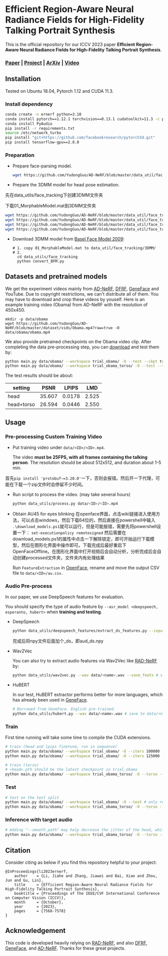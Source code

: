 # Efficient Region-Aware Neural Radiance Fields for High-Fidelity Talking Portrait Synthesis
This is the official repository for our ICCV 2023 paper **Efficient Region-Aware Neural Radiance Fields for High-Fidelity Talking Portrait Synthesis**.
### [Paper](https://openaccess.thecvf.com/content/ICCV2023/html/Li_Efficient_Region-Aware_Neural_Radiance_Fields_for_High-Fidelity_Talking_Portrait_Synthesis_ICCV_2023_paper.html) | [Project](https://fictionarry.github.io/ER-NeRF/) | [ArXiv](https://arxiv.org/abs/2307.09323) | [Video](https://youtu.be/Gc2d3Z8MMuI)
## Installation

Tested on Ubuntu 18.04, Pytorch 1.12 and CUDA 11.3.

### Install dependency

```bash
conda create -n ernerf python=3.10
conda install pytorch==1.12.1 torchvision==0.13.1 cudatoolkit=11.3 -c pytorch
conda install PyAudio
pip install -r requirements.txt
source /etc/network_turbo
pip install "git+https://github.com/facebookresearch/pytorch3d.git"
pip install tensorflow-gpu==2.8.0
```

### Preparation

- Prepare face-parsing model.

  ```bash
  wget https://github.com/YudongGuo/AD-NeRF/blob/master/data_util/face_parsing/79999_iter.pth?raw=true -O data_utils/face_parsing/79999_iter.pth
  ```

- Prepare the 3DMM model for head pose estimation.

先在data_utils/face_tracking下创建3DMM文件夹

下载01_MorphableModel.mat到3DMM文件夹
  ```bash
  wget https://github.com/YudongGuo/AD-NeRF/blob/master/data_util/face_tracking/3DMM/exp_info.npy?raw=true -O data_utils/face_tracking/3DMM/exp_info.npy
  wget https://github.com/YudongGuo/AD-NeRF/blob/master/data_util/face_tracking/3DMM/keys_info.npy?raw=true -O data_utils/face_tracking/3DMM/keys_info.npy
  wget https://github.com/YudongGuo/AD-NeRF/blob/master/data_util/face_tracking/3DMM/sub_mesh.obj?raw=true -O data_utils/face_tracking/3DMM/sub_mesh.obj
  wget https://github.com/YudongGuo/AD-NeRF/blob/master/data_util/face_tracking/3DMM/topology_info.npy?raw=true -O data_utils/face_tracking/3DMM/topology_info.npy
  ```

- Download 3DMM model from [Basel Face Model 2009](https://faces.dmi.unibas.ch/bfm/main.php?nav=1-1-0&id=details):

  ```
  # 1. copy 01_MorphableModel.mat to data_util/face_tracking/3DMM/
  # 2.
    cd data_utils/face_tracking
    python convert_BFM.py
  ```

## Datasets and pretrained models

We get the experiment videos mainly from [AD-NeRF](https://github.com/YudongGuo/AD-NeRF), [DFRF](https://github.com/sstzal/DFRF), [GeneFace](https://github.com/yerfor/GeneFace) and YouTube. Due to copyright restrictions, we can't distribute all of them. You may have to download and crop these videos by youself. Here is an example training video (Obama) from AD-NeRF with the resolution of 450x450. 

```
mkdir -p data/obama
wget https://github.com/YudongGuo/AD-NeRF/blob/master/dataset/vids/Obama.mp4?raw=true -O data/obama/obama.mp4
```

We also provide pretrained checkpoints on the Obama video clip. After completing the data pre-processing step, you can [download](https://github.com/Fictionarry/ER-NeRF/releases/tag/ckpt) and test them by:

```bash
python main.py data/obama/ --workspace trial_obama/ -O --test --ckpt trial_obama/checkpoints/ngp.pth   # head
python main.py data/obama/ --workspace trial_obama_torso/ -O --test --torso --ckpt trial_obama_torso/checkpoints/ngp.pth   # head+torso
```

The test results should be about:

| setting    | PSNR   | LPIPS  | LMD   |
| ---------- | ------ | ------ | ----- |
| head       | 35.607 | 0.0178 | 2.525 |
| head+torso | 26.594 | 0.0446 | 2.550 |

## Usage

### Pre-processing Custom Training Video

* Put training video under `data/<ID>/<ID>.mp4`.

  The video **must be 25FPS, with all frames containing the talking person**. 
  The resolution should be about 512x512, and duration about 1-5 min.

首先`pip install 'protobuf~=3.20.0'`一下，否则会报错。然后开一下代理，可能在下载一个zip文件时会停留不少时间。


* Run script to process the video. (may take several hours)

  ```bash
  python data_utils/process.py data/<ID>/<ID>.mp4
  ```

* Obtain AU45 for eyes blinking
  在openface界面，点击wiki链接进入使用方法，可以点击windows，然后下载64位的，然后直接在powershell中输入` .\download_models.ps1`就可以运行，但是可能报错，需要先将powershell设置一下： `set-executionpolicy remotesigned` 然后需要在download_models.ps1的属性中点击一下解除锁定，即可开始运行下载模型，然后在图形化界面中操作即可。下载完成后最好重启下OpenFaceOffline。在图形化界面中打开视频后会自动分析，分析完成后会自动创建processed文件夹，文件夹内有处理结果
  
  Run `FeatureExtraction` in [OpenFace](https://github.com/TadasBaltrusaitis/OpenFace), rename and move the output CSV file to `data/<ID>/au.csv`.

### Audio Pre-process

In our paper, we use DeepSpeech features for evaluation. 

You should specify the type of audio feature by `--asr_model <deepspeech, esperanto, hubert>` when **training and testing**.

* DeepSpeech

  ```bash
  python data_utils/deepspeech_features/extract_ds_features.py --input data/<ID>/aud.wav # save to data/<name>.npy
  ```
  完成后将npy文件后面加个_ds，即aud_ds.npy

* Wav2Vec

  You can also try to extract audio features via Wav2Vec like [RAD-NeRF](https://github.com/ashawkey/RAD-NeRF) by:

  ```bash
  python data_utils/wav2vec.py --wav data/<name>.wav --save_feats # save to data/<name>_eo.npy
  ```

* HuBERT

  In our test, HuBERT extractor performs better for more languages, which has already been used in [GeneFace](https://github.com/yerfor/GeneFace).

  ```bash
  # Borrowed from GeneFace. English pre-trained.
  python data_utils/hubert.py --wav data/<name>.wav # save to data/<name>_hu.npy
  ```

### Train

First time running will take some time to compile the CUDA extensions.

```bash
# train (head and lpips finetune, run in sequence)
python main.py data/obama/ --workspace trial_obama/ -O --iters 100000
python main.py data/obama/ --workspace trial_obama/ -O --iters 125000 --finetune_lips --patch_size 32

# train (torso)
# <head>.pth should be the latest checkpoint in trial_obama
python main.py data/obama/ --workspace trial_obama_torso/ -O --torso --head_ckpt <head>.pth --iters 200000
```

### Test

```bash
# test on the test split
python main.py data/obama/ --workspace trial_obama/ -O --test # only render the head and use GT image for torso
python main.py data/obama/ --workspace trial_obama_torso/ -O --torso --test # render both head and torso
```

### Inference with target audio

```bash
# Adding "--smooth_path" may help decrease the jitter of the head, while being less accurate to the original pose.
python main.py data/obama/ --workspace trial_obama_torso/ -O --torso --test --test_train --aud <audio>.npy
```

## Citation

Consider citing as below if you find this repository helpful to your project:

```
@InProceedings{li2023ernerf,
    author    = {Li, Jiahe and Zhang, Jiawei and Bai, Xiao and Zhou, Jun and Gu, Lin},
    title     = {Efficient Region-Aware Neural Radiance Fields for High-Fidelity Talking Portrait Synthesis},
    booktitle = {Proceedings of the IEEE/CVF International Conference on Computer Vision (ICCV)},
    month     = {October},
    year      = {2023},
    pages     = {7568-7578}
}
```

## Acknowledgement

This code is developed heavily relying on [RAD-NeRF](https://github.com/ashawkey/RAD-NeRF), and also [DFRF](https://github.com/sstzal/DFRF), [GeneFace](https://github.com/yerfor/GeneFace), and [AD-NeRF](https://github.com/YudongGuo/AD-NeRF).  Thanks for these great projects.
